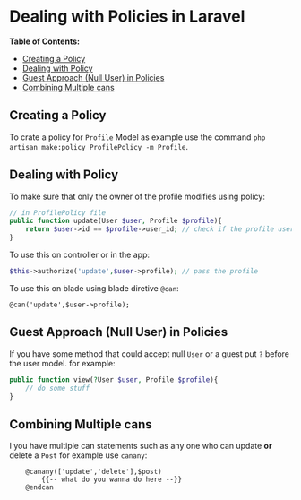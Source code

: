 # Dealing with Policies in Laravel

**Table of Contents:**
* [Creating a Policy](#creating-a-policy)
* [Dealing with Policy](#dealing-with-policy)
* [Guest Approach (Null User) in Policies](#guest-approach-null-user-in-policies)
* [Combining Multiple cans](#combining-multiple-cans)


## Creating a Policy

To crate a policy for `Profile` Model as example use the command `php artisan make:policy ProfilePolicy -m Profile`.


## Dealing with Policy

To make sure that only the owner of the profile modifies using policy:

```php
// in ProfilePolicy file
public function update(User $user, Profile $profile){
    return $user->id == $profile->user_id; // check if the profile user is the owner
}
```

To use this on controller or in the app:

```php
$this->authorize('update',$user->profile); // pass the profile
```

To use this on blade using blade diretive `@can`:

```blade
@can('update',$user->profile);
```

## Guest Approach (Null User) in Policies

If you have some method that could accept null `User` or a guest put `?` before the user model.
for example:

```php
public function view(?User $user, Profile $profile){
    // do some stuff
}
```


## Combining Multiple cans

I you have multiple can statements such as any one who can update **or** delete a `Post` for example use `canany`:

```blade
    @canany(['update','delete'],$post)
        {{-- what do you wanna do here --}}
    @endcan
```